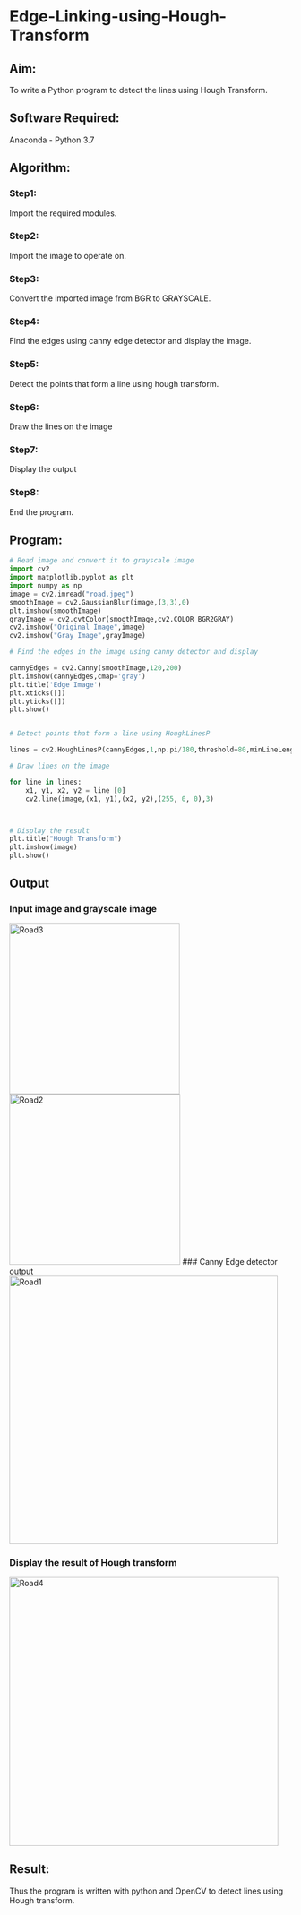 # Edge-Linking-using-Hough-Transform
## Aim:
To write a Python program to detect the lines using Hough Transform.

## Software Required:
Anaconda - Python 3.7

## Algorithm:
### Step1:
Import the required modules.
### Step2:
Import the image to operate on.
### Step3:
Convert the imported image from BGR to GRAYSCALE.
### Step4:
Find the edges using canny edge detector and display the image.
### Step5:
Detect the points that form a line using hough transform.
### Step6:
Draw the lines on the image
### Step7:
Display the output
### Step8:
End the program.


## Program:
```python
# Read image and convert it to grayscale image
import cv2
import matplotlib.pyplot as plt
import numpy as np
image = cv2.imread("road.jpeg")
smoothImage = cv2.GaussianBlur(image,(3,3),0)
plt.imshow(smoothImage)
grayImage = cv2.cvtColor(smoothImage,cv2.COLOR_BGR2GRAY)
cv2.imshow("Original Image",image)
cv2.imshow("Gray Image",grayImage)

# Find the edges in the image using canny detector and display

cannyEdges = cv2.Canny(smoothImage,120,200)
plt.imshow(cannyEdges,cmap='gray')
plt.title('Edge Image')
plt.xticks([])
plt.yticks([])
plt.show()


# Detect points that form a line using HoughLinesP

lines = cv2.HoughLinesP(cannyEdges,1,np.pi/180,threshold=80,minLineLength = 50,maxLineGap = 250)

# Draw lines on the image

for line in lines:
    x1, y1, x2, y2 = line [0]
    cv2.line(image,(x1, y1),(x2, y2),(255, 0, 0),3)



# Display the result
plt.title("Hough Transform")
plt.imshow(image)
plt.show()
```
## Output

### Input image and grayscale image
<img width="304" alt="Road3" src="https://user-images.githubusercontent.com/94165103/170533913-fc7a4032-765f-442e-8df0-777824cb0539.png">
<img width="305" alt="Road2" src="https://user-images.githubusercontent.com/94165103/170533931-252dc661-546d-43de-8947-ce543e52d4ef.png">
### Canny Edge detector output
<img width="479" alt="Road1" src="https://user-images.githubusercontent.com/94165103/170534022-3fa91b2e-26b8-441b-81b2-c2aab8436634.png">

### Display the result of Hough transform
<img width="480" alt="Road4" src="https://user-images.githubusercontent.com/94165103/170534051-3568b8fb-d3f1-4a46-a2bb-f8a26ca12ce2.png">


## Result:
Thus the program is written with python and OpenCV to detect lines using Hough transform. 

